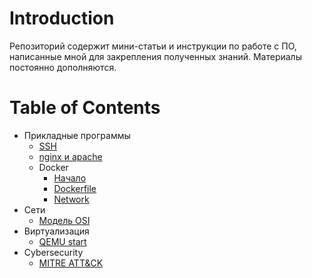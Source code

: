 # Introduction

Репозиторий содержит мини-статьи и инструкции по работе с ПО, написанные мной для закрепления полученных знаний. Материалы постоянно дополняются.

# Table of Contents

- Прикладные программы
  - [SSH](ssh.md)
  - [nginx и apache](nginpache.md)
  - Docker
    - [Начало](docker/docker_start.md)
    - [Dockerfile](docker/docker_file.md)
    - [Network](docker/docker_network.md)
- Сети
  - [Модель OSI](OSI.md)
- Виртуализация
  - [QEMU start](qemu.md)
- Cybersecurity
  - [MITRE ATT&CK](mitre.md)